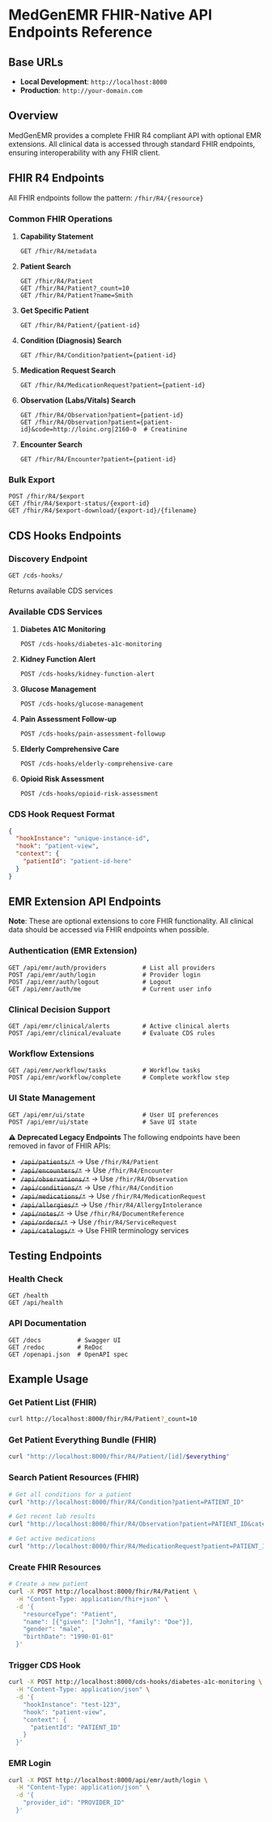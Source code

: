# MedGenEMR FHIR-Native API Endpoints Reference

## Base URLs
- **Local Development**: `http://localhost:8000`
- **Production**: `http://your-domain.com`

## Overview
MedGenEMR provides a complete FHIR R4 compliant API with optional EMR extensions. All clinical data is accessed through standard FHIR endpoints, ensuring interoperability with any FHIR client.

## FHIR R4 Endpoints

All FHIR endpoints follow the pattern: `/fhir/R4/{resource}`

### Common FHIR Operations

1. **Capability Statement**
   ```
   GET /fhir/R4/metadata
   ```

2. **Patient Search**
   ```
   GET /fhir/R4/Patient
   GET /fhir/R4/Patient?_count=10
   GET /fhir/R4/Patient?name=Smith
   ```

3. **Get Specific Patient**
   ```
   GET /fhir/R4/Patient/{patient-id}
   ```

4. **Condition (Diagnosis) Search**
   ```
   GET /fhir/R4/Condition?patient={patient-id}
   ```

5. **Medication Request Search**
   ```
   GET /fhir/R4/MedicationRequest?patient={patient-id}
   ```

6. **Observation (Labs/Vitals) Search**
   ```
   GET /fhir/R4/Observation?patient={patient-id}
   GET /fhir/R4/Observation?patient={patient-id}&code=http://loinc.org|2160-0  # Creatinine
   ```

7. **Encounter Search**
   ```
   GET /fhir/R4/Encounter?patient={patient-id}
   ```

### Bulk Export
```
POST /fhir/R4/$export
GET /fhir/R4/$export-status/{export-id}
GET /fhir/R4/$export-download/{export-id}/{filename}
```

## CDS Hooks Endpoints

### Discovery Endpoint
```
GET /cds-hooks/
```
Returns available CDS services

### Available CDS Services

1. **Diabetes A1C Monitoring**
   ```
   POST /cds-hooks/diabetes-a1c-monitoring
   ```

2. **Kidney Function Alert**
   ```
   POST /cds-hooks/kidney-function-alert
   ```

3. **Glucose Management**
   ```
   POST /cds-hooks/glucose-management
   ```

4. **Pain Assessment Follow-up**
   ```
   POST /cds-hooks/pain-assessment-followup
   ```

5. **Elderly Comprehensive Care**
   ```
   POST /cds-hooks/elderly-comprehensive-care
   ```

6. **Opioid Risk Assessment**
   ```
   POST /cds-hooks/opioid-risk-assessment
   ```

### CDS Hook Request Format
```json
{
  "hookInstance": "unique-instance-id",
  "hook": "patient-view",
  "context": {
    "patientId": "patient-id-here"
  }
}
```

## EMR Extension API Endpoints

**Note**: These are optional extensions to core FHIR functionality. All clinical data should be accessed via FHIR endpoints when possible.

### Authentication (EMR Extension)
```
GET /api/emr/auth/providers          # List all providers
POST /api/emr/auth/login             # Provider login
POST /api/emr/auth/logout            # Logout
GET /api/emr/auth/me                 # Current user info
```

### Clinical Decision Support
```
GET /api/emr/clinical/alerts         # Active clinical alerts
POST /api/emr/clinical/evaluate      # Evaluate CDS rules
```

### Workflow Extensions
```
GET /api/emr/workflow/tasks          # Workflow tasks
POST /api/emr/workflow/complete      # Complete workflow step
```

### UI State Management
```
GET /api/emr/ui/state                # User UI preferences
POST /api/emr/ui/state               # Save UI state
```

**⚠️ Deprecated Legacy Endpoints**
The following endpoints have been removed in favor of FHIR APIs:
- ~~`/api/patients/*`~~ → Use `/fhir/R4/Patient`
- ~~`/api/encounters/*`~~ → Use `/fhir/R4/Encounter`
- ~~`/api/observations/*`~~ → Use `/fhir/R4/Observation`
- ~~`/api/conditions/*`~~ → Use `/fhir/R4/Condition`
- ~~`/api/medications/*`~~ → Use `/fhir/R4/MedicationRequest`
- ~~`/api/allergies/*`~~ → Use `/fhir/R4/AllergyIntolerance`
- ~~`/api/notes/*`~~ → Use `/fhir/R4/DocumentReference`
- ~~`/api/orders/*`~~ → Use `/fhir/R4/ServiceRequest`
- ~~`/api/catalogs/*`~~ → Use FHIR terminology services

## Testing Endpoints

### Health Check
```
GET /health
GET /api/health
```

### API Documentation
```
GET /docs          # Swagger UI
GET /redoc         # ReDoc
GET /openapi.json  # OpenAPI spec
```

## Example Usage

### Get Patient List (FHIR)
```bash
curl http://localhost:8000/fhir/R4/Patient?_count=10
```

### Get Patient Everything Bundle (FHIR)
```bash
curl "http://localhost:8000/fhir/R4/Patient/[id]/$everything"
```

### Search Patient Resources (FHIR)
```bash
# Get all conditions for a patient
curl "http://localhost:8000/fhir/R4/Condition?patient=PATIENT_ID"

# Get recent lab results
curl "http://localhost:8000/fhir/R4/Observation?patient=PATIENT_ID&category=laboratory&_sort=-date"

# Get active medications
curl "http://localhost:8000/fhir/R4/MedicationRequest?patient=PATIENT_ID&status=active"
```

### Create FHIR Resources
```bash
# Create a new patient
curl -X POST http://localhost:8000/fhir/R4/Patient \
  -H "Content-Type: application/fhir+json" \
  -d '{
    "resourceType": "Patient",
    "name": [{"given": ["John"], "family": "Doe"}],
    "gender": "male",
    "birthDate": "1990-01-01"
  }'
```

### Trigger CDS Hook
```bash
curl -X POST http://localhost:8000/cds-hooks/diabetes-a1c-monitoring \
  -H "Content-Type: application/json" \
  -d '{
    "hookInstance": "test-123",
    "hook": "patient-view",
    "context": {
      "patientId": "PATIENT_ID"
    }
  }'
```

### EMR Login
```bash
curl -X POST http://localhost:8000/api/emr/auth/login \
  -H "Content-Type: application/json" \
  -d '{
    "provider_id": "PROVIDER_ID"
  }'
```
